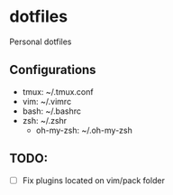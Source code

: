# dotfiles
Personal dotfiles 

## Configurations
- tmux: ~/.tmux.conf
- vim: ~/.vimrc
- bash: ~/.bashrc
- zsh: ~/.zshr
  - oh-my-zsh: ~/.oh-my-zsh

## TODO:
- [ ] Fix plugins located on vim/pack folder 
